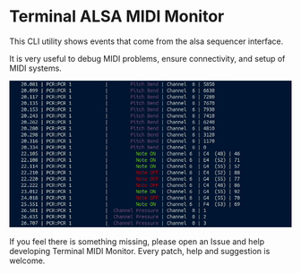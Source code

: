 # Terminal ALSA MIDI Monitor

This CLI utility shows events that come from the alsa sequencer interface.

It is very useful to debug MIDI problems, ensure connectivity, and setup
of MIDI systems.

![alsa-monitor](./screenshot.png "Terminal ALSA MIDI Monitor")

If you feel there is something missing, please open an Issue and help developing
Terminal MIDI Monitor. Every patch, help and suggestion is welcome.
